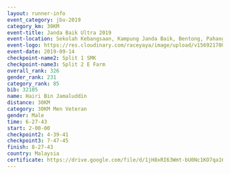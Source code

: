 ```yaml
---
layout: runner-info 
event_category: jbu-2019 
category_km: 30KM 
event-title: Janda Baik Ultra 2019  
event-location: Sekolah Kebangsaan, Kampung Janda Baik, Bentong, Pahang, Malaysia 
event-logo: https://res.cloudinary.com/raceyaya/image/upload/v1569217009/logo/janda-baik_vch1pc.jpg 
event-date: 2019-09-14 
checkpoint-name2: Split 1 SMK 
checkpoint-name3: Split 2 E Farm 
overall_rank: 326
gender_rank: 231
category_rank: 85
bib: 32105
name: Hairi Bin Jamaluddin
distance: 30KM
category: 30KM Men Veteran
gender: Male
time: 6-27-43
start: 2-00-00
checkpoint2: 4-39-41
checkpoint3: 7-47-45
finish: 8-27-43
country: Malaysia
certificate: https://drive.google.com/file/d/1jH8xRI63Wmt-bU0Nc1KO7qa16OfpBg4t/view?usp=sharing
---
```

